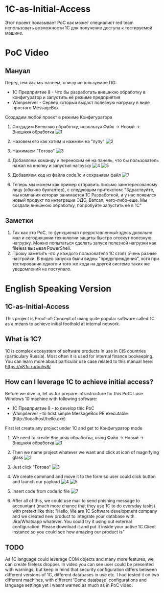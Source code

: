 # 1C-as-Initial-Access
Этот проект показывает PoC как может специалист red team использовать возможности 1С для получение доступа к тестируемой машине.

# PoC Video


## Мануал

Перед тем как мы начнем, опишу используемое ПО:
  - 1C Предприятие 8 - Что бы разработать внешнюю обработку в конфигуратор и запустить её режиме предприятия
  - Wampserver - Сервер который выдаст полезную нагрузку в виде простого MessageBox

Создадим любой проект в режиме Конфигуратора
1) Создадим Внешняю обработку, используя Файл -> Новый -> Внешняя обработка
   ![1](https://github.com/user-attachments/assets/15568b46-99c1-447c-99fc-5debe02918c0)
   
2) Назовем его как хотим и нажмем на "лупу"
   ![2](https://github.com/user-attachments/assets/8fe80fa6-d237-4a55-8264-7bdd05240d42)

3) Нажимаем "Готово"
   ![3](https://github.com/user-attachments/assets/4fa5c302-b2fd-4262-b3a0-b725a680b004)

4) Добавляем команду и переносим её на панель, что бы пользователь нажал на кнопку и запустил нагрузку
   ![4](https://github.com/user-attachments/assets/735a6936-92ee-48c6-b443-c066972e3eb1)
   ![5](https://github.com/user-attachments/assets/ce848886-c45f-4551-b76c-c65e32672478)


5) Добавляем код из файла code.1c и сохраняем файл
   ![7](https://github.com/user-attachments/assets/6ccb35f1-fe44-4282-9e40-402bff40df2d)


6) Теперь мы можем как пример отправить письмо заинтересованому лицу (обычно бухгалтер), с следующим притекстом:
   "Здраствуйте, мы компания которая занимается 1С Разработкой, и у нас появился новый продукт по интеграции ЭДО, Ватсап, чего-либо-еще.
   Мы создали внешнюю обработку, попробуйте запустить её в 1С"

## Заметки
1) Так как это PoC, то функционал предоставленный здесь довольно мал и сегодняшнии технологии защиты быстро отсекут полезную нагрузку.
Можно попытаться сделать запуск полезной нагрузки как fileless вызывая PowerShell. 
2) Прошу заметить что у каждого пользователя 1С стоят очень разные настройки. В видео запуска были видны "предупреждения",
   хотя при тестировании одного и того же кода на другой системе таких же уведомлений не поступало.

# English Speaking Version

## 1C-as-Initial-Access
This project is Proof-of-Concept of using quite popular software called 1C as a means to achieve initial foothold at internal network.

## What is 1C?
1C is complex ecosystem of software products in use in CIS countries (particulary Russia). Most often it is used for internal finance bookeeping.
You can learn more about particular use case related to this manual here: https://v8.1c.ru/buhv8/

## How can I leverage 1C to achieve initial access?

Before we dive in, let us for prepare infrastructure for this PoC:
I use Windows 10 machine with following software:
  - 1C Предприятие 8 - to develop thic PoC
  - Wampserver - to host simple MessageBox PE executable (http://localhost/hello.exe)

First let create any project under 1C and get to Конфигуратор mode
1) We need to create Внешняя обработка, using Файл -> Новый -> Внешняя обработка
   ![1](https://github.com/user-attachments/assets/15568b46-99c1-447c-99fc-5debe02918c0)
   
2) Then we name project whatever we want and click at icon of magnifying glass
   ![2](https://github.com/user-attachments/assets/8fe80fa6-d237-4a55-8264-7bdd05240d42)
   
3) Just click "Готово"
   ![3](https://github.com/user-attachments/assets/4fa5c302-b2fd-4262-b3a0-b725a680b004)

4) We create command and move it to the form so user could click button and launch our payload
   ![4](https://github.com/user-attachments/assets/735a6936-92ee-48c6-b443-c066972e3eb1)
   ![5](https://github.com/user-attachments/assets/ce848886-c45f-4551-b76c-c65e32672478)

6) Insert code from code.1c file
  ![7](https://github.com/user-attachments/assets/6ccb35f1-fe44-4282-9e40-402bff40df2d)

8) After all of this, we could use mail to send phishing message to accountant (much more chance that they use 1C to do everyday tasks) with pretext like this:
   "Hello, We are 1C Software development company and we created new product to integrate your database
   with Jira/Whatsapp whatever. You could try it using out external configuration. Please download it and put it inside
   your active 1C Client instance so you could see how amazing our product is"

## TODO
As 1C language could leverage COM objects and many more features, we can create fileless dropper. 
In video you can see user could be presented with warnings, but keep in mind that security configuration differs between different versions of 1C, different databases in use etc.
I had tested it on two different machines, with different 'Demo database' configurations and language settings yet I wasnt warned as much as in PoC video.
